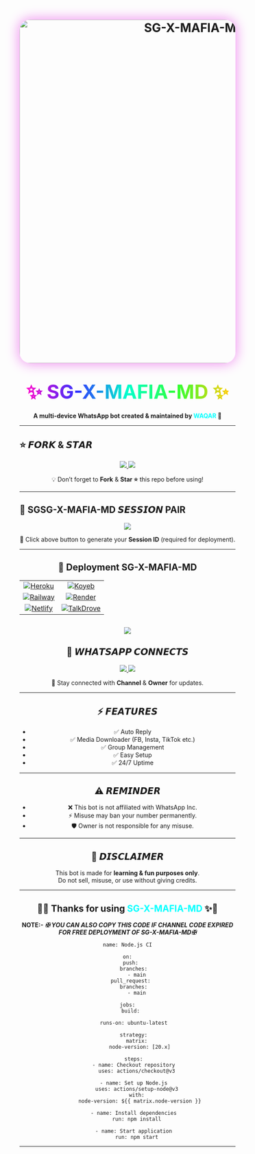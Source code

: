 <h1 align="center">
  <img src="https://files.catbox.moe/81zei9.jpg" alt="SG-X-MAFIA-MD" width="800" style="border-radius:25px;box-shadow:0 0 30px violet;"/>
</h1>

<h1 align="center">
  <span style="background: linear-gradient(to right, #ff00cc, #3333ff, #00ffcc, #33ff33, #ffcc00); 
               -webkit-background-clip: text; 
               color: transparent; 
               font-size: 45px; 
               font-weight: bold;">
    ✨ SG-X-MAFIA-MD ✨
  </span>
</h1>

<p align="center">
  <b>A multi-device WhatsApp bot created & maintained by <span style="color:#00FFFF">WAQAR</span> 🚀</b>
</p>

---

## ⭐ 𝙁𝙊𝙍𝙆 & 𝙎𝙏𝘼𝙍
<p align="center">
  <a href="https://github.com/shahzebyc3/SG-X-MAFIA-MD/fork">
    <img src="https://img.shields.io/badge/Fork-Repo-ff00ff?style=for-the-badge&logo=github&logoColor=white" />
  </a>
  <a href="https://github.com/shahzebyc3/SG-X-MAFIA-MD">
    <img src="https://img.shields.io/github/stars/shahzebyc3/SG-X-MAFIA-MD?style=for-the-badge&color=gold&logo=github" />
  </a>
</p>
<p align="center">💡 Don’t forget to <b>Fork</b> & <b>Star ⭐</b> this repo before using!</p>

---

## 🔑  SGSG-X-MAFIA-MD 𝙎𝙀𝙎𝙎𝙄𝙊𝙉 PAIR
<p align="center">
  <a href="https://mafia-pair-1-4de0f8c59400.herokuapp.com/">
    <img src="https://img.shields.io/badge/Get-Session_ID-00BFFF?style=for-the-badge&logo=whatsapp&logoColor=white" />
  </a>
</p>
<p align="center">📲 Click above button to generate your <b>Session ID</b> (required for deployment).</p>

---


<h2 align="center">🚀 Deployment SG-X-MAFIA-MD</h2>

<div align="center">
  <table cellspacing="20">
    <tr>
      <td align="center">
        <a href="https://dashboard.heroku.com/new?template=https://github.com/shahzebyc3/SG-X-MAFIA-MD" target="_blank">
          <img src="https://img.shields.io/badge/Deploy%20to-Heroku-7A3E9D?style=for-the-badge&logo=heroku&logoColor=white" alt="Heroku"/>
        </a>
      </td>
      <td align="center">
        <a href="https://app.koyeb.com/services/deploy?type=git&repository=shahzebyc3/SG-X-MAFIA-MD" target="_blank">
          <img src="https://img.shields.io/badge/Deploy%20to-Koyeb-FF2D95?style=for-the-badge&logo=koyeb&logoColor=white" alt="Koyeb"/>
        </a>
      </td>
    </tr>
    <tr>
      <td align="center">
        <a href="https://railway.app/new" target="_blank">
          <img src="https://img.shields.io/badge/Deploy%20to-Railway-121212?style=for-the-badge&logo=railway&logoColor=white" alt="Railway"/>
        </a>
      </td>
      <td align="center">
        <a href="https://dashboard.render.com/web/new" target="_blank">
          <img src="https://img.shields.io/badge/Deploy%20to-Render-00C7A9?style=for-the-badge&logo=render&logoColor=white" alt="Render"/>
        </a>
      </td>
    </tr>
    <tr>
      <td align="center">
        <a href="https://app.netlify.com/" target="_blank">
          <img src="https://img.shields.io/badge/Deploy%20to-Netlify-00ADB5?style=for-the-badge&logo=netlify&logoColor=white" alt="Netlify"/>
        </a>
      </td>
      <td align="center">
        <a href="https://talkdrove.com" target="_blank">
          <img src="https://img.shields.io/badge/Deploy%20via-TalkDrove-6B47FF?style=for-the-badge&logo=github&logoColor=white" alt="TalkDrove"/>
        </a>
      </td>
    </tr>
  </table>

<a><img src='https://i.imgur.com/LyHic3i.gif'/>
---

## 📡 𝙒𝙃𝘼𝙏𝙎𝘼𝙋𝙋 𝘾𝙊𝙉𝙉𝙀𝘾𝙏𝙎
<p align="center">
  <a href="[[https://whatsapp.com/channel/0029VbBbo0O9MF97nc31OQ0g)">
    <img src="https://img.shields.io/badge/Join-Channel-25D366?style=for-the-badge&logo=whatsapp&logoColor=white" />
  </a>
  <a href="https://api.whatsapp.com/send?phone=+923260602960&text=➪𝐇𝐄𝐘𓆩SG-PLAYER-XHACKER🍷🌹'">
    <img src="https://img.shields.io/badge/Contact-Owner-ff0000?style=for-the-badge&logo=whatsapp&logoColor=white" />
  </a>
</p>
<p align="center">📢 Stay connected with <b>Channel</b> & <b>Owner</b> for updates.</p>

---

## ⚡ 𝙁𝙀𝘼𝙏𝙐𝙍𝙀𝙎
- ✅ Auto Reply  
- ✅ Media Downloader (FB, Insta, TikTok etc.)  
- ✅ Group Management  
- ✅ Easy Setup  
- ✅ 24/7 Uptime  

---

## ⚠️ 𝙍𝙀𝙈𝙄𝙉𝘿𝙀𝙍
- ❌ This bot is not affiliated with WhatsApp Inc.  
- ⚡ Misuse may ban your number permanently.  
- 🛡️ Owner is not responsible for any misuse.  

---

## 📝 𝘿𝙄𝙎𝘾𝙇𝘼𝙄𝙈𝙀𝙍
This bot is made for **learning & fun purposes only**.  
Do not sell, misuse, or use without giving credits.  

---

<h2 align="center">
  🌈✨ Thanks for using <span style="color:#00FFFF">SG-X-MAFIA-MD</span> ✨🌈
</h2>



**NOTE:-** ***✠ YOU CAN ALSO COPY THIS CODE IF CHANNEL CODE EXPIRED FOR FREE DEPLOYMENT OF SG-X-MAFIA-MD✠***

```
name: Node.js CI

on:
  push:
    branches:
      - main
  pull_request:
    branches:
      - main

jobs:
  build:

    runs-on: ubuntu-latest

    strategy:
      matrix:
        node-version: [20.x]

    steps:
    - name: Checkout repository
      uses: actions/checkout@v3

    - name: Set up Node.js
      uses: actions/setup-node@v3
      with:
        node-version: ${{ matrix.node-version }}

    - name: Install dependencies
      run: npm install

    - name: Start application
      run: npm start
```

-------


